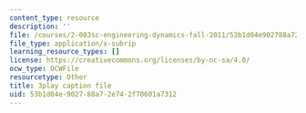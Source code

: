 ```yaml
---
content_type: resource
description: ''
file: /courses/2-003sc-engineering-dynamics-fall-2011/53b1d04e902788a72e742f70601a7312_tm51lwadMOc.srt
file_type: application/x-subrip
learning_resource_types: []
license: https://creativecommons.org/licenses/by-nc-sa/4.0/
ocw_type: OCWFile
resourcetype: Other
title: 3play caption file
uid: 53b1d04e-9027-88a7-2e74-2f70601a7312
---
```

